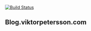 [![Build Status](https://travis-ci.org/vpetersson/blog.viktorpetersson.com.svg?branch=master)](https://travis-ci.org/vpetersson/blog.viktorpetersson.com)

## Blog.viktorpetersson.com
